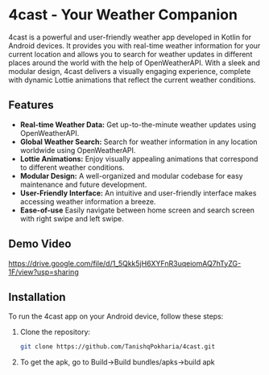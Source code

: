 # 4cast - Your Weather Companion


4cast is a powerful and user-friendly weather app developed in Kotlin for Android devices. It provides you with real-time weather information for your current location and allows you to search for weather updates in different places around the world with the help of OpenWeatherAPI. With a sleek and modular design, 4cast delivers a visually engaging experience, complete with dynamic Lottie animations that reflect the current weather conditions.


## Features

- **Real-time Weather Data:** Get up-to-the-minute weather updates using OpenWeatherAPI.
- **Global Weather Search:** Search for weather information in any location worldwide using OpenWeatherAPI.
- **Lottie Animations:** Enjoy visually appealing animations that correspond to different weather conditions.
- **Modular Design:** A well-organized and modular codebase for easy maintenance and future development.
- **User-Friendly Interface:** An intuitive and user-friendly interface makes accessing weather information a breeze.
- **Ease-of-use** Easily navigate between home screen and search screen with right swipe and left swipe.
## Demo Video

https://drive.google.com/file/d/1_5Qkk5jH6XYFnR3uqeiomAQ7hTyZG-1F/view?usp=sharing

## Installation

To run the 4cast app on your Android device, follow these steps:

1. Clone the repository:

   ```bash
   git clone https://github.com/TanishqPokharia/4cast.git

2. To get the apk, go to Build->Build bundles/apks->build apk

